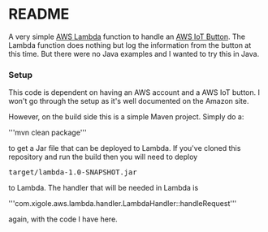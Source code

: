 # README #

A very simple <a href="https://aws.amazon.com/lambda/">AWS Lambda</a> function to handle an <a href="https://aws.amazon.com/iotbutton/">AWS IoT Button</a>.  The Lambda function does nothing
but log the information from the button at this time.  But there were no Java examples and I
wanted to try this in Java.


### Setup ###

This code is dependent on having an AWS account and a AWS IoT button.  I won't go through
the setup as it's well documented on the Amazon site.

However, on the build side this is a simple Maven project.  Simply do a:

'''mvn clean package'''

to get a Jar file that can be deployed to Lambda.  If you've cloned this repository and run
the build then you will need to deploy <pre>target/lambda-1.0-SNAPSHOT.jar</pre> to Lambda.
The handler that will be needed in Lambda is

'''com.xigole.aws.lambda.handler.LambdaHandler::handleRequest'''

again, with the code I have here.